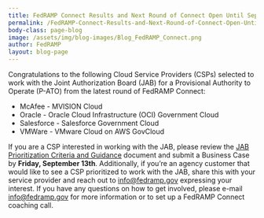 ```yaml
---
title: FedRAMP Connect Results and Next Round of Connect Open Until September 13th
permalink: /FedRAMP-Connect-Results-and-Next-Round-of-Connect-Open-Until-September-13th/
body-class: page-blog
image: /assets/img/blog-images/Blog_FedRAMP_Connect.png
author: FedRAMP
layout: blog-page
---
```

Congratulations to the following Cloud Service Providers (CSPs) selected to work with the Joint Authorization Board (JAB) for a Provisional Authority to Operate (P-ATO) from the latest round of FedRAMP Connect: 

* McAfee - MVISION Cloud
* Oracle - Oracle Cloud Infrastructure (OCI) Government Cloud
* Salesforce - Salesforce Government Cloud 
* VMWare - VMware Cloud on AWS GovCloud

If you are a CSP interested in working with the JAB, please review the <a href="https://www.fedramp.gov/assets/resources/documents/CSP_JAB_P-ATO_Prioritization_Criteria_and_Guidance.pdf">JAB Prioritization Criteria and Guidance</a> document and submit a Business Case by **Friday, September 13th**. Additionally, if you’re an agency customer that would like to see a CSP prioritized to work with the JAB, share this with your service provider and reach out to <a href="mailto:info@fedramp.gov">info@fedramp.gov</a> expressing your interest. If you have any questions on how to get involved, please e-mail <a href="mailto:info@fedramp.gov">info@fedramp.gov</a> for more information or to set up a FedRAMP Connect coaching call. 
